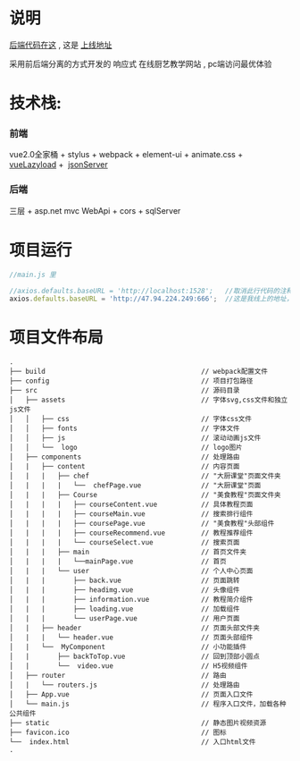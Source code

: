 # 说明
[后端代码在这](https://github.com/SeaBiscuit-Z/cookServer "asp.net webapi") , 这是 [上线地址](http://47.94.224.249/)

采用前后端分离的方式开发的 响应式 在线厨艺教学网站 , pc端访问最优体验

# 技术栈:

### 前端
vue2.0全家桶 + stylus + webpack  + element-ui + animate.css + [vueLazyload](https://github.com/hilongjw/vue-lazyload)  +  [jsonServer](https://github.com/typicode/json-server)

### 后端
三层 + asp.net mvc WebApi + cors + sqlServer

# 项目运行

```Javascript
//main.js 里

//axios.defaults.baseURL = 'http://localhost:1528';   //取消此行代码的注释，将后面的路径改为后端后运行的路径
axios.defaults.baseURL = 'http://47.94.224.249:666';  //这是我线上的地址，把此行代码注释
```


# 项目文件布局

```
.
├── build                                       // webpack配置文件
├── config                                      // 项目打包路径
├── src                                         // 源码目录
│   ├── assets                                  // 字体svg,css文件和独立js文件
│   │   ├── css                                 // 字体css文件
│   │   ├── fonts                               // 字体文件
│   │   ├── js                                  // 滚动动画js文件
│   │   └──  logo                               // logo图片
│   ├── components                              // 处理路由
│   |   ├── content                             // 内容页面
│   |   |   ├── chef                            // "大厨课堂"页面文件夹
│   |   |   |   └──  chefPage.vue               // "大厨课堂"页面
│   |   |   ├── Course                          // "美食教程"页面文件夹
│   |   |   |   ├── courseContent.vue           // 具体教程页面
│   |   |   |   ├── courseMain.vue              // 搜索排行组件
│   |   |   |   ├── coursePage.vue              // "美食教程"头部组件
│   |   |   |   ├── courseRecommend.vue         // 教程推荐组件
│   |   |   |   └── courseSelect.vue            // 搜索页面
│   |   |   ├── main                            // 首页文件夹
│   |   |   |   └──mainPage.vue                 // 首页
│   |   |   └── user                            // 个人中心页面
│   |   |       ├── back.vue                    // 页面跳转
│   |   |       ├── headimg.vue                 // 头像组件
│   |   |       ├── information.vue             // 教程简介组件
│   |   |       ├── loading.vue                 // 加载组件
│   |   |       └── userPage.vue                // 用户页面
│   |   ├── header                              // 页面头部文件夹
│   |   |   └── header.vue                      // 页面头部组件
│   |   └──  MyComponent                        // 小功能插件
│   |       ├── backToTop.vue                   // 回到顶部小圆点
│   |       └──  video.vue                      // H5视频组件
│   ├── router                                  // 路由
│   |   └── routers.js                          // 处理路由
│   ├── App.vue                                 // 页面入口文件
│   └── main.js                                 // 程序入口文件，加载各种公共组件
├── static                                      // 静态图片视频资源
├── favicon.ico                                 // 图标
└──  index.html                                 // 入口html文件
.
```
